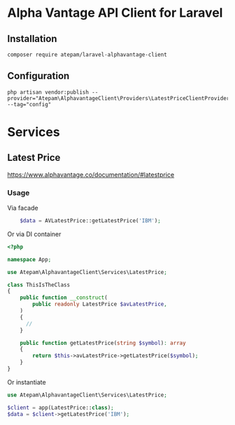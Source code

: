 # Alpha Vantage API Client for Laravel

## Installation

```shell
composer require atepam/laravel-alphavantage-client
```

## Configuration

```shell
php artisan vendor:publish --provider="Atepam\AlphavantageClient\Providers\LatestPriceClientProvider" --tag="config"
```

# Services

## Latest Price

https://www.alphavantage.co/documentation/#latestprice

### Usage 

Via facade
```php
    $data = AVLatestPrice::getLatestPrice('IBM');
```
Or via DI container

```php
<?php

namespace App;

use Atepam\AlphavantageClient\Services\LatestPrice;

class ThisIsTheClass
{
    public function __construct(
        public readonly LatestPrice $avLatestPrice,
    )
    {
      //
    }

    public function getLatestPrice(string $symbol): array
    {
        return $this->avLatestPrice->getLatestPrice($symbol);
    }
}
```
Or instantiate

```php
use Atepam\AlphavantageClient\Services\LatestPrice;

$client = app(LatestPrice::class);
$data = $client->getLatestPrice('IBM');

```
